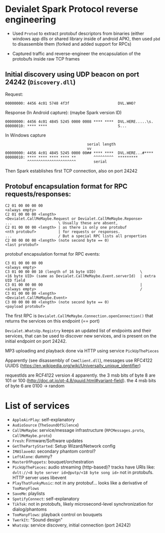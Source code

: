 # Devialet Spark Protocol reverse engineering
- Used `Protod` to extract protobuf descriptors from binaries (either windows app dlls or shared library inside of android APK), then used `pbd` to disassemble them (forked and added support for RPCs)

- Captured traffic and reverse-engineer the encapsulation of the protobufs inside raw TCP frames

## Initial discovery using UDP beacon on port 24242 (`Discovery.dll`)

Request:
```
00000000: 4456 4c01 5748 4f3f                      DVL.WHO?
```

Response (In Android capture): (maybe Spark version ID)
```
00000000: 4456 4c01 4845 5245 0000 0008 **** ****  DVL.HERE.....\s.
00000010: **** ****                                S...
```

In Windows capture
```
                                     serial length
                                     vv 
00000000: 4456 4c01 4845 5245 0000 00## **** ****  DVL.HERE...#**** 
00000010: **** **** **** **** **        ^^^^^^^^^  *********
          ^^^^^^^^^^^^^^^^^^^^^^        serial
```
Then Spark establishes first TCP connection, also on port 24242

## Protobuf encapsulation format for RPC requests/responses:
```
C2 01 00 00 00 00
<always empty>
C2 01 00 00 00 <length>
<Devialet.CallMeMaybe.Request or Devialet.CallMeMaybe.Reponse>
...                     \ Usually these are absent,
C2 01 00 00 00 <length> | as there is only one protobuf
<nth protobuf>          | for requests or responses.
...                     / But a special RPC lists all properties
C2 00 00 00 00 <length> (note second byte == 0)
<last protobuf>
```
protobuf encapsulation format for RPC events:
```
C3 01 00 00 00 00
<always empty>
C3 01 00 00 00 10 (length of 16 byte UID)                    \
<16 byte UID> (same as Devialet.CallMeMaybe.Event.serverId)  | extra UID field
C3 01 00 00 00 00                                            |
<always empty>                                               /
C3 01 00 00 00 <length>
<Devialet.CallMeMaybe.Event>
C3 00 00 00 00 <length> (note second byte == 0)
<payload protobuf>
```

The first RPC is `Devialet.CallMeMaybe.Connection.openConnection()` that returns the services on this endpoint (== port)

`Devialet.WhatsUp.Registry` keeps an updated list of endpoints and their services, that can be used to discover new services, and is present on the initial endpoint on port 24242.

<!--```
- Devialet.CallMeMaybe.Request -> Devialet.CallMeMaybe.Reply
- Devialet.CallMeMaybe.ConnectionRequest -> Devialet.CallMeMaybe.ConnectionReply

- Devialet.CallMeMaybe.Request -> Devialet.CallMeMaybe.Reply
- (empty) -> ???

- Devialet.CallMeMaybe.Request -> Devialet.CallMeMaybe.Reply
- (empty) -> (empty)

- Devialet.CallMeMaybe.Request -> Devialet.CallMeMaybe.Reply
- (empty) -> Devialet.CallMeMaybe.ServicesList

- Devialet.CallMeMaybe.Request -> Devialet.CallMeMaybe.Reply
- (empty) -> (empty)
.. repeated
```
-->

<!-- First send a `Devialet.CallMeMaybe.Request` protobuf, the response `Devialet.CallMeMaybe.Reply` contains the RPC parameters. The first RPC is `Devialet.CallMeMaybe.ConnectionRequest`.
Then send the input of the RPC, get the output
 -->
MP3 uploading and playback done via HTTP using service `PickUpThePieces`

Apparently (see disassembly of `CmmClient.dll`), messages use RFC4122 UUIDS (https://en.wikipedia.org/wiki/Universally_unique_identifier)

requestIds are RCF4122 version 4 apparently. the 3 msb bits of byte 8 are 101 or 100 (http://doc.qt.io/qt-4.8/quuid.html#variant-field). the 4 msb bits of byte 6 are 0100 -> random

# List of services
- `AppleAirPlay`: self-explanatory
- `AudioSource` (`TheSoundOfSilence`)
- `CallMeMaybe`: service/message infrastructure (`RPCMessages.proto`, `CallMeMaybe.proto`)
- `Fresh`: Firmware/Software updates
- `GetThePartyStarted`: Setup Wizard/Network config
- `IMASlave4U`: secondary phantom control?
- `LeftAlone`: dummy?
- `MasterOfPuppets`: bouquet/orchestration
- `PickUpThePieces`: audio streaming (http-based)? tracks have URIs like: `dvlt://<8 byte server id>@putp/<18 byte song id>` not in protobufs. HTTP server uses libevent
- `PlayThatFunkyMusic`: not in any protobuf... looks like a derivative of `TooManyFlows`
- `SaveMe`: playlists
- `SpotifyConnect`: self-explanatory
- `TikTok`: not in protobufs, likely microsecond-level synchronization for dialog/phantoms
- `TooManyFlows`: playback control on bouquets
- `TwerkIt`: "Sound design"
- `WhatsUp`: service discovery, initial connection (port 24242)

